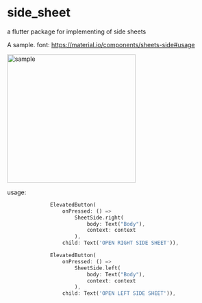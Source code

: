 # side_sheet
 a flutter package for implementing of side sheets

A sample. font: https://material.io/components/sheets-side#usage

<img src="https://lh3.googleusercontent.com/fNu81WKVjDxTVuTQyFTfMyeuFkyAhoorIpaKRNFOiYh_G9GNilqdMNFfBbCf4-wZAbCxUW6uXvZ4lN-uzxyMnpcFKFbOSPE21hk1=w1064-v0" alt="sample" width="300"/>

usage:

```dart
              ElevatedButton(
                  onPressed: () =>
                      SheetSide.right(
                          body: Text("Body"),
                          context: context
                      ),
                  child: Text('OPEN RIGHT SIDE SHEET')),

              ElevatedButton(
                  onPressed: () =>
                      SheetSide.left(
                          body: Text("Body"),
                          context: context
                      ),
                  child: Text('OPEN LEFT SIDE SHEET')),           
```
